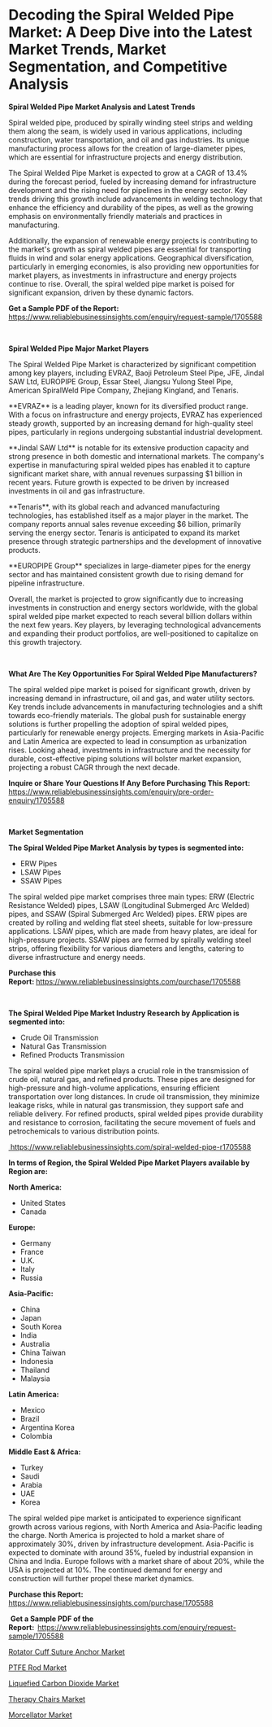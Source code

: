 <p><h1>Decoding the Spiral Welded Pipe Market: A Deep Dive into the Latest Market Trends, Market Segmentation, and Competitive Analysis</h1></p><p><strong>Spiral Welded Pipe Market Analysis and Latest Trends</strong></p>
<p><p>Spiral welded pipe, produced by spirally winding steel strips and welding them along the seam, is widely used in various applications, including construction, water transportation, and oil and gas industries. Its unique manufacturing process allows for the creation of large-diameter pipes, which are essential for infrastructure projects and energy distribution.</p><p>The Spiral Welded Pipe Market is expected to grow at a CAGR of 13.4% during the forecast period, fueled by increasing demand for infrastructure development and the rising need for pipelines in the energy sector. Key trends driving this growth include advancements in welding technology that enhance the efficiency and durability of the pipes, as well as the growing emphasis on environmentally friendly materials and practices in manufacturing.</p><p>Additionally, the expansion of renewable energy projects is contributing to the market's growth as spiral welded pipes are essential for transporting fluids in wind and solar energy applications. Geographical diversification, particularly in emerging economies, is also providing new opportunities for market players, as investments in infrastructure and energy projects continue to rise. Overall, the spiral welded pipe market is poised for significant expansion, driven by these dynamic factors.</p></p>
<p><strong>Get a Sample PDF of the Report:&nbsp;</strong> <a href="https://www.reliablebusinessinsights.com/enquiry/request-sample/1705588?utm_campaign=1138&utm_medium=2&utm_source=Github&utm_content=ia&utm_term=08112024&utm_id=spiral-welded-pipe">https://www.reliablebusinessinsights.com/enquiry/request-sample/1705588</a></p>
<p>&nbsp;</p>
<p><strong>Spiral Welded Pipe Major Market Players</strong></p>
<p><p>The Spiral Welded Pipe Market is characterized by significant competition among key players, including EVRAZ, Baoji Petroleum Steel Pipe, JFE, Jindal SAW Ltd, EUROPIPE Group, Essar Steel, Jiangsu Yulong Steel Pipe, American SpiralWeld Pipe Company, Zhejiang Kingland, and Tenaris.</p><p>**EVRAZ** is a leading player, known for its diversified product range. With a focus on infrastructure and energy projects, EVRAZ has experienced steady growth, supported by an increasing demand for high-quality steel pipes, particularly in regions undergoing substantial industrial development.</p><p>**Jindal SAW Ltd** is notable for its extensive production capacity and strong presence in both domestic and international markets. The company's expertise in manufacturing spiral welded pipes has enabled it to capture significant market share, with annual revenues surpassing $1 billion in recent years. Future growth is expected to be driven by increased investments in oil and gas infrastructure.</p><p>**Tenaris**, with its global reach and advanced manufacturing technologies, has established itself as a major player in the market. The company reports annual sales revenue exceeding $6 billion, primarily serving the energy sector. Tenaris is anticipated to expand its market presence through strategic partnerships and the development of innovative products.</p><p>**EUROPIPE Group** specializes in large-diameter pipes for the energy sector and has maintained consistent growth due to rising demand for pipeline infrastructure. </p><p>Overall, the market is projected to grow significantly due to increasing investments in construction and energy sectors worldwide, with the global spiral welded pipe market expected to reach several billion dollars within the next few years. Key players, by leveraging technological advancements and expanding their product portfolios, are well-positioned to capitalize on this growth trajectory.</p></p>
<p>&nbsp;</p>
<p><strong>What Are The Key Opportunities For Spiral Welded Pipe Manufacturers?</strong></p>
<p><p>The spiral welded pipe market is poised for significant growth, driven by increasing demand in infrastructure, oil and gas, and water utility sectors. Key trends include advancements in manufacturing technologies and a shift towards eco-friendly materials. The global push for sustainable energy solutions is further propelling the adoption of spiral welded pipes, particularly for renewable energy projects. Emerging markets in Asia-Pacific and Latin America are expected to lead in consumption as urbanization rises. Looking ahead, investments in infrastructure and the necessity for durable, cost-effective piping solutions will bolster market expansion, projecting a robust CAGR through the next decade.</p></p>
<p><strong>Inquire or Share Your Questions If Any Before Purchasing This Report:</strong> <a href="https://www.reliablebusinessinsights.com/enquiry/pre-order-enquiry/1705588?utm_campaign=1138&utm_medium=2&utm_source=Github&utm_content=ia&utm_term=08112024&utm_id=spiral-welded-pipe">https://www.reliablebusinessinsights.com/enquiry/pre-order-enquiry/1705588</a></p>
<p>&nbsp;</p>
<p><strong>Market Segmentation</strong></p>
<p><strong>The Spiral Welded Pipe Market Analysis by types is segmented into:</strong></p>
<p><ul><li>ERW Pipes</li><li>LSAW Pipes</li><li>SSAW Pipes</li></ul></p>
<p><p>The spiral welded pipe market comprises three main types: ERW (Electric Resistance Welded) pipes, LSAW (Longitudinal Submerged Arc Welded) pipes, and SSAW (Spiral Submerged Arc Welded) pipes. ERW pipes are created by rolling and welding flat steel sheets, suitable for low-pressure applications. LSAW pipes, which are made from heavy plates, are ideal for high-pressure projects. SSAW pipes are formed by spirally welding steel strips, offering flexibility for various diameters and lengths, catering to diverse infrastructure and energy needs.</p></p>
<p><strong>Purchase this Report:&nbsp;</strong><a href="https://www.reliablebusinessinsights.com/purchase/1705588?utm_campaign=1138&utm_medium=2&utm_source=Github&utm_content=ia&utm_term=08112024&utm_id=spiral-welded-pipe">https://www.reliablebusinessinsights.com/purchase/1705588</a></p>
<p>&nbsp;</p>
<p><strong>The Spiral Welded Pipe Market Industry Research by Application is segmented into:</strong></p>
<p><ul><li>Crude Oil Transmission</li><li>Natural Gas Transmission</li><li>Refined Products Transmission</li></ul></p>
<p><p>The spiral welded pipe market plays a crucial role in the transmission of crude oil, natural gas, and refined products. These pipes are designed for high-pressure and high-volume applications, ensuring efficient transportation over long distances. In crude oil transmission, they minimize leakage risks, while in natural gas transmission, they support safe and reliable delivery. For refined products, spiral welded pipes provide durability and resistance to corrosion, facilitating the secure movement of fuels and petrochemicals to various distribution points.</p></p>
<p><a href="https://www.reliablebusinessinsights.com/spiral-welded-pipe-r1705588?utm_campaign=1138&utm_medium=2&utm_source=Github&utm_content=ia&utm_term=08112024&utm_id=spiral-welded-pipe">&nbsp;https://www.reliablebusinessinsights.com/spiral-welded-pipe-r1705588</a></p>
<p><strong>In terms of Region, the Spiral Welded Pipe Market Players available by Region are:</strong></p>
<p>
    <p> <strong> North America: </strong>
        <ul>
            <li>United States</li>
            <li>Canada</li>
        </ul>
        </p> 
    <p> <strong> Europe: </strong>
        <ul>
            <li>Germany</li>
            <li>France</li>
            <li>U.K.</li>
            <li>Italy</li>
            <li>Russia</li>
        </ul>
        </p> 
    <p> <strong> Asia-Pacific: </strong>
        <ul>
            <li>China</li>
            <li>Japan</li>
            <li>South Korea</li>
            <li>India</li>
            <li>Australia</li>
            <li>China Taiwan</li>
            <li>Indonesia</li>
            <li>Thailand</li>
            <li>Malaysia</li>
        </ul>
        </p> 
    <p> <strong> Latin America: </strong>
        <ul>
            <li>Mexico</li>
            <li>Brazil</li>
            <li>Argentina Korea</li>
            <li>Colombia</li>
        </ul>
        </p> 
    <p> <strong> Middle East & Africa: </strong>
        <ul>
            <li>Turkey</li>
            <li>Saudi</li>
            <li>Arabia</li>
            <li>UAE</li>
            <li>Korea</li>
        </ul>
    </p>
    </p>
<p><p>The spiral welded pipe market is anticipated to experience significant growth across various regions, with North America and Asia-Pacific leading the charge. North America is projected to hold a market share of approximately 30%, driven by infrastructure development. Asia-Pacific is expected to dominate with around 35%, fueled by industrial expansion in China and India. Europe follows with a market share of about 20%, while the USA is projected at 10%. The continued demand for energy and construction will further propel these market dynamics.</p></p>
<p><strong>Purchase this Report: </strong><a href="https://www.reliablebusinessinsights.com/purchase/1705588?utm_campaign=1138&utm_medium=2&utm_source=Github&utm_content=ia&utm_term=08112024&utm_id=spiral-welded-pipe">https://www.reliablebusinessinsights.com/purchase/1705588</a></p>
<p>&nbsp;<strong>Get a Sample PDF of the Report:&nbsp;&nbsp;</strong><a href="https://www.reliablebusinessinsights.com/enquiry/request-sample/1705588?utm_campaign=1138&utm_medium=2&utm_source=Github&utm_content=ia&utm_term=08112024&utm_id=spiral-welded-pipe">https://www.reliablebusinessinsights.com/enquiry/request-sample/1705588</a></p>
<p><strong></strong></p>
<p><p><a href="https://issuu.com/reportprime-2/docs/rotator-cuff-suture-anchor-market-s_62fb9920ccfec5?utm_campaign=1138&utm_medium=2&utm_source=Github&utm_content=ia&utm_term=08112024&utm_id=spiral-welded-pipe">Rotator Cuff Suture Anchor Market</a></p><p><a href="https://github.com/mynearvphamillwd7/Market-Research-Report-List-1/blob/main/ptfe-rod-market.md?utm_campaign=1138&utm_medium=2&utm_source=Github&utm_content=ia&utm_term=08112024&utm_id=spiral-welded-pipe">PTFE Rod Market</a></p><p><a href="https://github.com/khloet8sawender/Market-Research-Report-List-1/blob/main/liquefied-carbon-dioxide-market.md?utm_campaign=1138&utm_medium=2&utm_source=Github&utm_content=ia&utm_term=08112024&utm_id=spiral-welded-pipe">Liquefied Carbon Dioxide Market</a></p><p><a href="https://issuu.com/reportprime-2/docs/therapy-chairs-market-size-2030.ppt_987e21594c8af7?utm_campaign=1138&utm_medium=2&utm_source=Github&utm_content=ia&utm_term=08112024&utm_id=spiral-welded-pipe">Therapy Chairs Market</a></p><p><a href="https://issuu.com/reportprime-2/docs/morcellator-market-size-2030.pptx_dcb1aae2cad34e?utm_campaign=1138&utm_medium=2&utm_source=Github&utm_content=ia&utm_term=08112024&utm_id=spiral-welded-pipe">Morcellator Market</a></p></p>